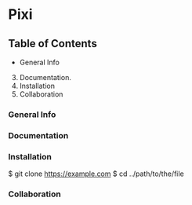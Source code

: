 # Pixi


## Table of Contents
- General Info
3. Documentation.
5. Installation
7. Collaboration

### General Info

### Documentation

### Installation
$ git clone https://example.com
$ cd ../path/to/the/file

### Collaboration

